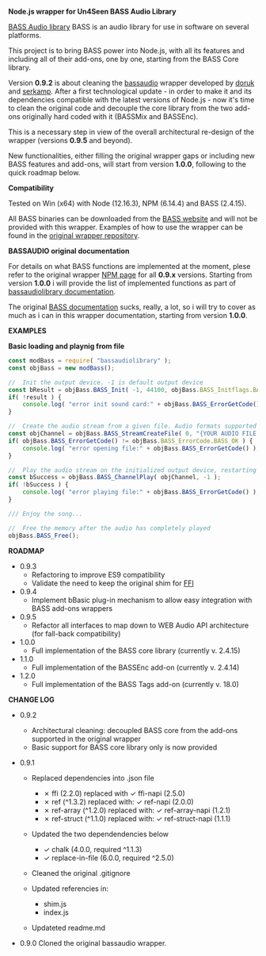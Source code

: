 **Node.js wrapper for Un4Seen BASS Audio Library**

[BASS Audio library](http://www.un4seen.com) BASS is an audio library for use in software on several platforms.

This project is to bring BASS power into Node.js, with all its features and including all of their add-ons, one by one, starting from the BASS Core library.

Version **0.9.2** is about cleaning the [bassaudio](https://www.npmjs.com/package/bassaudio) wrapper developed by [doruk](https://www.npmjs.com/~doruk) and [serkamp](https://www.npmjs.com/~serkanp).
After a first technological update - in order to make it and its dependencies compatible with the latest versions of Node.js - now it's time to clean the original code and decouple the core library from the two add-ons originally hard coded with it (BASSMix and BASSEnc).

This is a necessary step in view of the overall architectural re-design of the wrapper (versions **0.9.5** and beyond).

New functionalities, either filling the original wrapper gaps or including new BASS features and add-ons, will start from version **1.0.0**, following to the quick roadmap below.


**Compatibility**

Tested on Win (x64) with Node (12.16.3), NPM (6.14.4) and BASS (2.4.15).

All BASS binaries can be downloaded from the [BASS website](http://www.un4seen.com) and will not be provided with this wrapper. Examples of how to use the wrapper can be found in the [original wrapper repository](https://www.npmjs.com/package/bassaudio).


**BASSAUDIO original documentation**

For details on what BASS functions are implemented at the moment, plese refer to the original wrapper [NPM page](https://www.npmjs.com/package/bassaudio) for all **0.9.x** versions.
Starting from version **1.0.0** i will provide the list of implemented functions as part of [bassaudiolibrary documentation](https://codeartisan.riccardobiemmi.com/bassaudiolibrary/).

The original [BASS documentation](http://www.un4seen.com/doc/) sucks, really, a lot, so i will try to cover as much as i can in this wrapper documentation, starting from version **1.0.0**.


**EXAMPLES**

**Basic loading and playnig from file**
```javascript
const modBass = require( "bassaudiolibrary" );
const objBass = new modBass();

//	Init the output device. -1 is default output device
const bResult = objBass.BASS_Init( -1, 44100, objBass.BASS_Initflags.BASS_DEVICE_STEREO );
if( !result ) {
	console.log( "error init sound card:" + objBass.BASS_ErrorGetCode() );
}

//	Create the audio stream from a given file. Audio formats supported by the core BASS library: MP3, MP2, MP1, OGG, WAV, AIFF
const objChannel = objBass.BASS_StreamCreateFile( 0, "{YOUR AUDIO FILE FULL PATH HERE}", 0, 0, 0 );
if( objBass.BASS_ErrorGetCode() != objBass.BASS_ErrorCode.BASS_OK ) {
	console.log( "error opening file:" + objBass.BASS_ErrorGetCode() );
}

//	Play the audio stream on the initialized output device, restarting the channel (-1)
const bSuccess = objBass.BASS_ChannelPlay( objChannel, -1 );
if( !bSuccess ) {
	console.log( "error playing file:" + objBass.BASS_ErrorGetCode() );
}

///	Enjoy the song...

//	Free the memory after the audio has completely played
objBass.BASS_Free();
```


**ROADMAP**
- 0.9.3
	- Refactoring to improve ES9 compatibility
	- Validate the need to keep the original shim for [FFI](https://www.npmjs.com/package/ffi)
- 0.9.4
	- Implement bBasic plug-in mechanism to allow easy integration with BASS add-ons wrappers
- 0.9.5
	- Refactor all interfaces to map down to WEB Audio API architecture (for fall-back compatibility)
- 1.0.0
	- Full implementation of the BASS core library (currently v. 2.4.15)
- 1.1.0
	- Full implementation of the BASSEnc add-on (currently v. 2.4.14)
- 1.2.0
	- Full implementation of the BASS Tags add-on (currently v. 18.0)


**CHANGE LOG**

- 0.9.2
	- Architectural cleaning: decoupled BASS core from the add-ons supported in the original wrapper
	- Basic support for BASS core library only is now provided

- 0.9.1
	- Replaced dependencies into .json file
		- ✗	ffi (2.2.0) replaced with ✓ ffi-napi (2.5.0)
		- ✗ ref (^1.3.2) replaced with: ✓ ref-napi (2.0.0)
		- ✗ ref-array (^1.2.0) replaced with: ✓ ref-array-napi (1.2.1)
		- ✗ ref-struct (^1.1.0) replaced with: ✓ ref-struct-napi (1.1.1)
	
	- Updated the two dependendencies below
		- ✓ chalk (4.0.0, required ^1.1.3)
		- ✓ replace-in-file (6.0.0, required ^2.5.0)
	
	- Cleaned the original .gitignore
	
	- Updated referencies in:
		-	shim.js
		-	index.js
		
	-	Updateted readme.md

- 0.9.0
    Cloned the original bassaudio wrapper.